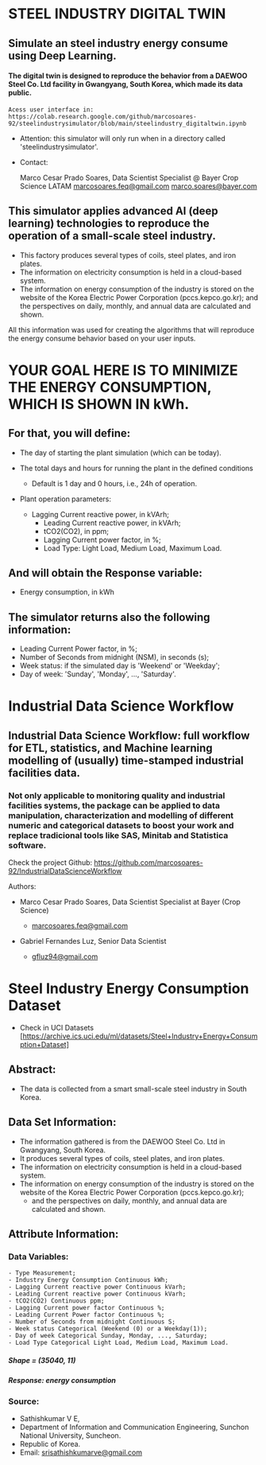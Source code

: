 # STEEL INDUSTRY DIGITAL TWIN
## Simulate an steel industry energy consume using Deep Learning.

#### The digital twin is designed to reproduce the behavior from a DAEWOO Steel Co. Ltd facility in Gwangyang, South Korea, which made its data public.

`
Acess user interface in:
https://colab.research.google.com/github/marcosoares-92/steelindustrysimulator/blob/main/steelindustry_digitaltwin.ipynb
`

- Attention: this simulator will only run when in a directory called 'steelindustrysimulator'.

- Contact:

	Marco Cesar Prado Soares, Data Scientist Specialist @ Bayer Crop Science LATAM
	marcosoares.feq@gmail.com
	marco.soares@bayer.com

## This simulator applies advanced AI (deep learning) technologies to reproduce the operation of a small-scale steel industry.

- This factory produces several types of coils, steel plates, and iron plates. 
- The information on electricity consumption is held in a cloud-based system. 
- The information on energy consumption of the industry is stored on the website of the Korea Electric Power Corporation (pccs.kepco.go.kr); and the perspectives on daily, monthly, and annual data are calculated and shown.

All this information was used for creating the algorithms that will reproduce the energy consume behavior based on your user inputs.

# YOUR GOAL HERE IS TO MINIMIZE THE ENERGY CONSUMPTION, WHICH IS SHOWN IN kWh.

## For that, you will define:
- The day of starting the plant simulation (which can be today).
- The total days and hours for running the plant in the defined conditions
	- Default is 1 day and 0 hours, i.e., 24h of operation.
        
- Plant operation parameters:
	- Lagging Current reactive power, in kVArh; 
        - Leading Current reactive power, in kVArh; 
        - tCO2(CO2), in ppm; 
        - Lagging Current power factor, in %;
        - Load Type: Light Load, Medium Load, Maximum Load.

## And will obtain the Response variable:
- Energy consumption, in kWh

## The simulator returns also the following information:
- Leading Current Power factor, in %; 
- Number of Seconds from midnight (NSM), in seconds (s); 
- Week status: if the simulated day is 'Weekend' or 'Weekday'; 
- Day of week: 'Sunday', 'Monday', ..., 'Saturday'. 


# Industrial Data Science Workflow
## Industrial Data Science Workflow: full workflow for ETL, statistics, and Machine learning modelling of (usually) time-stamped industrial facilities data.
### Not only applicable to monitoring quality and industrial facilities systems, the package can be applied to data manipulation, characterization and modelling of different numeric and categorical datasets to boost your work and replace tradicional tools like SAS, Minitab and Statistica software.

Check the project Github: https://github.com/marcosoares-92/IndustrialDataScienceWorkflow

Authors:
- Marco Cesar Prado Soares, Data Scientist Specialist at Bayer (Crop Science)
  - marcosoares.feq@gmail.com

- Gabriel Fernandes Luz, Senior Data Scientist
  - gfluz94@gmail.com


# Steel Industry Energy Consumption Dataset
- Check in UCI Datasets [https://archive.ics.uci.edu/ml/datasets/Steel+Industry+Energy+Consumption+Dataset]

## Abstract: 
- The data is collected from a smart small-scale steel industry in South Korea. 

## Data Set Information:
- The information gathered is from the DAEWOO Steel Co. Ltd in Gwangyang, South Korea. 
- It produces several types of coils, steel plates, and iron plates. 
- The information on electricity consumption is held in a cloud-based system. 
- The information on energy consumption of the industry is stored on the website of the Korea Electric Power Corporation (pccs.kepco.go.kr); 
	- and the perspectives on daily, monthly, and annual data are calculated and shown.

## Attribute Information: 
### Data Variables:
 
	- Type Measurement; 
	- Industry Energy Consumption Continuous kWh; 
	- Lagging Current reactive power Continuous kVarh; 
	- Leading Current reactive power Continuous kVarh; 
	- tCO2(CO2) Continuous ppm; 
	- Lagging Current power factor Continuous %; 
	- Leading Current Power factor Continuous %; 
	- Number of Seconds from midnight Continuous S; 
	- Week status Categorical (Weekend (0) or a Weekday(1)); 
	- Day of week Categorical Sunday, Monday, ..., Saturday; 
	- Load Type Categorical Light Load, Medium Load, Maximum Load.

##### Shape = (35040, 11)
##### Response: energy consumption

### Source:
 - Sathishkumar V E,
 - Department of Information and Communication Engineering, Sunchon National University, Suncheon.
 - Republic of Korea.
 - Email: srisathishkumarve@gmail.com
